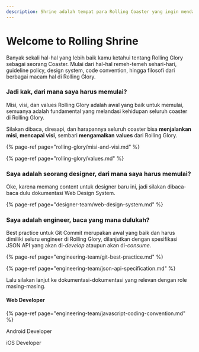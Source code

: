 ```yaml
---
description: Shrine adalah tempat para Rolling Coaster yang ingin mendapatkan pencerahan.
---
```


# Welcome to Rolling Shrine

Banyak sekali hal-hal yang lebih baik kamu ketahui tentang Rolling Glory sebagai seorang Coaster. Mulai dari hal-hal remeh-temeh sehari-hari, guideline policy, design system, code convention, hingga filosofi dari berbagai macam hal di Rolling Glory.

### Jadi kak, dari mana saya harus memulai?

Misi, visi, dan values Rolling Glory adalah awal yang baik untuk memulai, semuanya adalah fundamental yang melandasi kehidupan seluruh coaster di Rolling Glory.

Silakan dibaca, diresapi, dan harapannya seluruh coaster bisa **menjalankan** **misi**, **mencapai** **visi**, sembari **mengamalkan** **values** dari Rolling Glory.

{% page-ref page="rolling-glory/misi-and-visi.md" %}

{% page-ref page="rolling-glory/values.md" %}

### Saya adalah seorang designer, dari mana saya harus memulai?

Oke, karena memang content untuk designer baru ini, jadi silakan dibaca-baca dulu dokumentasi Web Design System.

{% page-ref page="designer-team/web-design-system.md" %}

### Saya adalah engineer, baca yang mana dulukah?

Best practice untuk Git Commit merupakan awal yang baik dan harus dimiliki seluru engineer di Rolling Glory, dilanjutkan dengan spesifikasi JSON API yang akan di-_develop_ ataupun akan di-_consume_.

{% page-ref page="engineering-team/git-best-practice.md" %}

{% page-ref page="engineering-team/json-api-specification.md" %}

Lalu silakan lanjut ke dokumentasi-dokumentasi yang relevan dengan role masing-masing.

#### Web Developer

{% page-ref page="engineering-team/javascript-coding-convention.md" %}

Android Developer



iOS Developer







